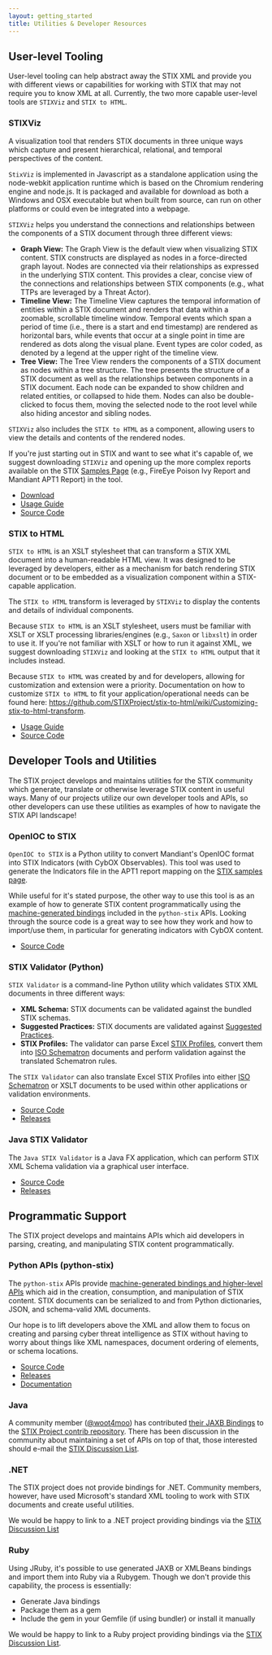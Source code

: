 ```yaml
---
layout: getting_started
title: Utilities & Developer Resources
---
```


## User-level Tooling

User-level tooling can help abstract away the STIX XML and provide you with different views or capabilities for working with STIX that may not require you to know XML at all. Currently, the two more capable user-level tools are `STIXViz` and `STIX to HTML`.

### STIXViz

A visualization tool that renders STIX documents in three unique ways which capture and present hierarchical, relational, and temporal perspectives of the content.

`StixViz` is implemented in Javascript as a standalone application using the node-webkit application runtime which is based on the Chromium rendering engine and node.js. It is packaged and available for download as both a Windows and OSX executable but when built from source, can run on other platforms or could even be integrated into a webpage.

`STIXViz` helps you understand the connections and relationships between the components of a STIX document through three different views:

* __Graph View:__ The Graph View is the default view when visualizing STIX content. STIX constructs are displayed as nodes in a force-directed graph layout. Nodes are connected via their relationships as expressed in the underlying STIX content. This provides a clear, concise view of the connections and relationships between STIX components (e.g., what TTPs are leveraged by a Threat Actor).  
* __Timeline View:__ The Timeline View captures the temporal information of entities within a STIX document and renders that data within a zoomable, scrollable timeline window. Temporal events which span a period of time (i.e., there is a start and end timestamp) are rendered as horizontal bars, while events that occur at a single point in time are rendered as dots along the visual plane. Event types are color coded, as denoted by a legend at the upper right of the timeline view.  
* __Tree View:__ The Tree View renders the components of a STIX document as nodes within a tree structure. The tree presents the structure of a STIX document as well as the relationships between components in a STIX document. Each node can be expanded to show children and related entities, or collapsed to hide them. Nodes can also be double-clicked to focus them, moving the selected node to the root level while also hiding ancestor and sibling nodes.

`STIXViz` also includes the `STIX to HTML` as a component, allowing users to view the details and contents of the rendered nodes.

If you're just starting out in STIX and want to see what it's capable of, we suggest downloading `STIXViz` and opening up the more complex reports available on the STIX [Samples Page](http://stix.mitre.org/language/version1.1.1/samples.html) (e.g., FireEye Poison Ivy Report and Mandiant APT1 Report) in the tool.

* [Download](https://github.com/STIXProject/stix-viz/releases)
* [Usage Guide](https://github.com/STIXProject/stix-viz/wiki/STIXViz-Usage)
* [Source Code](https://github.com/STIXProject/stix-viz/)

### STIX to HTML

`STIX to HTML` is an XSLT stylesheet that can transform a STIX XML document into a human-readable HTML view. It was designed to be leveraged by developers, either as a mechanism for batch rendering STIX document or to be embedded as a visualization component within a STIX-capable application. 

The `STIX to HTML` transform is leveraged by `STIXViz` to display the contents and details of individual components.

Because `STIX to HTML` is an XSLT stylesheet, users must be familiar with XSLT or XSLT processing libraries/engines (e.g., `Saxon` or `libxslt`) in order to use it. If you're not familiar with XSLT or how to run it against XML, we suggest downloading `STIXViz` and looking at the `STIX to HTML` output that it includes instead.

Because `STIX to HTML` was created by and for developers, allowing for customization and extension were a priority. Documentation on how to customize `STIX to HTML` to fit your application/operational needs can be found here: https://github.com/STIXProject/stix-to-html/wiki/Customizing-stix-to-html-transform.

* [Usage Guide](https://github.com/STIXProject/stix-to-html/wiki)
* [Source Code](https://github.com/STIXProject/stix-to-html)

## Developer Tools and Utilities
The STIX project develops and maintains utilities for the STIX community which generate, translate or otherwise leverage STIX content in useful ways. Many of our projects utilize our own developer tools and APIs, so other developers can use these utilities as examples of how to navigate the STIX API landscape!

### OpenIOC to STIX

`OpenIOC to STIX` is a Python utility to convert Mandiant's OpenIOC format into STIX Indicators (with CybOX Observables). This tool was used to generate the Indicators file in the APT1 report mapping on the [STIX samples page](http://stix.mitre.org/language/version1.1.1/samples.html).

While useful for it's stated purpose, the other way to use this tool is as an example of how to generate STIX content programmatically using the [machine-generated bindings](http://stix.readthedocs.org/en/latest/api_vs_bindings/index.html) included in the `python-stix` APIs. Looking through the source code is a great way to see how they work and how to import/use them, in particular for generating indicators with CybOX content.

* [Source Code](https://github.com/STIXProject/openioc-to-stix)

### STIX Validator (Python)

`STIX Validator` is a command-line Python utility which validates STIX XML documents in three different ways:  

* __XML Schema:__ STIX documents can be validated against the bundled STIX schemas.
* __Suggested Practices:__ STIX documents are validated against [Suggested Practices](http://stixproject.github.io/suggested-practices/).
* __STIX Profiles:__ The validator can parse Excel [STIX Profiles](http://stix.mitre.org/language/profiles.html), convert them into [ISO Schematron](http://www.schematron.com/spec.html) documents and perform validation against the translated Schematron rules.

The `STIX Validator` can also translate Excel STIX Profiles into either [ISO Schematron](http://www.schematron.com/spec.html) or XSLT documents to be used within other applications or validation environments.

* [Source Code](https://github.com/STIXProject/stix-validator)
* [Releases](https://github.com/STIXProject/stix-validator/releases)

### Java STIX Validator 

The `Java STIX Validator` is a Java FX application, which can perform STIX XML Schema validation via a graphical user interface.

* [Source Code](https://github.com/STIXProject/java-stix-validator)
* [Releases](https://github.com/STIXProject/java-stix-validator/releases)

## Programmatic Support
The STIX project develops and maintains APIs which aid developers in parsing, creating, and manipulating STIX content programmatically.

### Python APIs (python-stix)

The `python-stix` APIs provide [machine-generated bindings and higher-level APIs](http://stix.readthedocs.org/en/latest/api_vs_bindings/index.html) which aid in the creation, consumption, and manipulation of STIX content. STIX documents can be serialized to and from Python dictionaries, JSON, and schema-valid XML documents.

Our hope is to lift developers above the XML and allow them to focus on creating and parsing cyber threat intelligence as STIX without having to worry about things like XML namespaces, document ordering of elements, or schema locations.

* [Source Code](https://github.com/STIXProject/python-stix)
* [Releases](https://pypi.python.org/pypi/stix/)
* [Documentation](http://stix.readthedocs.org/en/latest/)

### Java

A community member ([@woot4moo](https://github.com/woot4moo)) has contributed [their JAXB Bindings](https://github.com/STIXProject/contrib/tree/master/java-stix) to the [STIX Project contrib repository](https://github.com/STIXProject/contrib). There has been discussion in the community about maintaining a set of APIs on top of that, those interested should e-mail the [STIX Discussion List](mailto:stix-discussion-list@lists.mitre.org).

### .NET

The STIX project does not provide bindings for .NET. Community members, however, have used Microsoft's standard XML tooling to work with STIX documents and create useful utilities.

We would be happy to link to a .NET project providing bindings via the [STIX Discussion List](mailto:stix-discussion-list@lists.mitre.org)

### Ruby

Using JRuby, it's possible to use generated JAXB or XMLBeans bindings and import them into Ruby via a Rubygem. Though we don't provide this capability, the process is essentially:

* Generate Java bindings
* Package them as a gem
* Include the gem in your Gemfile (if using bundler) or install it manually

We would be happy to link to a Ruby project providing bindings via the [STIX Discussion List](mailto:stix-discussion-list@lists.mitre.org).
